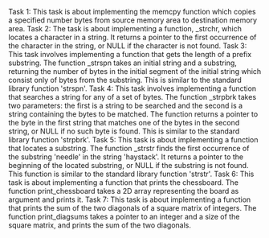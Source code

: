 Task 1: This task is about implementing the memcpy function which copies a specified number bytes from source memory area to destination memory area.
Task 2: The task is about implementing a function, _strchr, which locates a character in a string. It returns a pointer to the first occurrence of the character in the string, or NULL if the character is not found.
Task 3: This task involves implementing a function that gets the length of a prefix substring. The function _strspn takes an initial string and a substring, returning the number of bytes in the initial segment of the initial string which consist only of bytes from the substring. This is similar to the standard library function 'strspn'.
Task 4: This task involves implementing a function that searches a string for any of a set of bytes. The function _strpbrk takes two parameters: the first is a string to be searched and the second is a string containing the bytes to be matched. The function returns a pointer to the byte in the first string that matches one of the bytes in the second string, or NULL if no such byte is found. This is similar to the standard library function 'strpbrk'.
Task 5: This task is about implementing a function that locates a substring. The function _strstr finds the first occurrence of the substring 'needle' in the string 'haystack'. It returns a pointer to the beginning of the located substring, or NULL if the substring is not found. This function is similar to the standard library function 'strstr'.
Task 6: This task is about implementing a function that prints the chessboard. The function print_chessboard takes a 2D array representing the board as argument and prints it.
Task 7: This task is about implementing a function that prints the sum of the two diagonals of a square matrix of integers. The function print_diagsums takes a pointer to an integer and a size of the square matrix, and prints the sum of the two diagonals.
